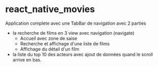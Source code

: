 # react_native_movies

Application complete avec une TabBar de navigation avec 2 parties
- la recherche de films en 3 view avec navigation (navigate)
    - Accueil avec zone de saise
    - Recherche et affichage d'une liste de films
    - Affichage du détail d'un film
- la liste du top 10 des acteurs avec ajout de données quand le scroll arrive en bas.